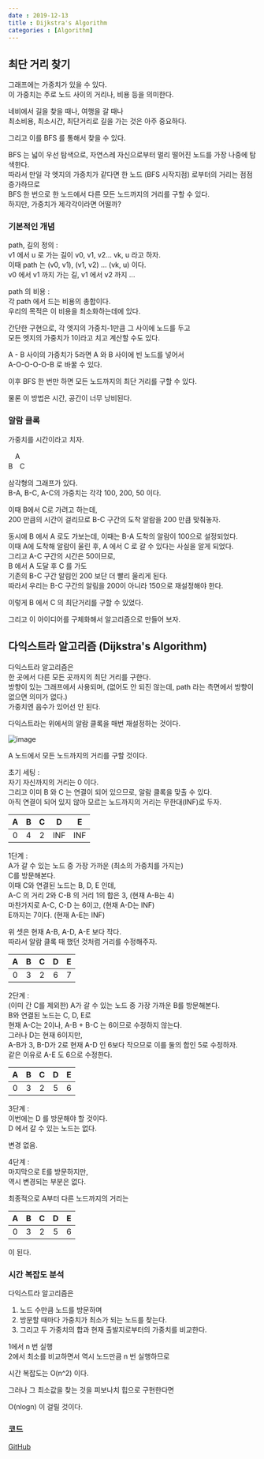 ```yaml
---
date : 2019-12-13
title : Dijkstra's Algorithm
categories : [Algorithm]
---
```


## 최단 거리 찾기

그래프에는 가중치가 있을 수 있다.  
이 가중치는 주로 노드 사이의 거리나, 비용 등을 의미한다.  

네비에서 길을 찾을 때나, 여행을 갈 때나  
최소비용, 최소시간, 최단거리로 길을 가는 것은 아주 중요하다.  

그리고 이를 BFS 를 통해서 찾을 수 있다.  

BFS 는 넓이 우선 탐색으로, 자연스레 자신으로부터 멀리 떨어진 노드를 가장 나중에 탐색한다.  
따라서 만일 각 엣지의 가중치가 같다면 한 노드 (BFS 시작지점) 로부터의 거리는 점점 증가하므로  
BFS 한 번으로 한 노드에서 다른 모든 노드까지의 거리를 구할 수 있다.  
하지만, 가중치가 제각각이라면 어떨까?


### 기본적인 개념  

path, 길의 정의 :  
v1 에서 u 로 가는 길이 v0, v1, v2... vk, u 라고 하자.  
이때 path 는 (v0, v1), (v1, v2) ... (vk, u) 이다.  
v0 에서 v1 까지 가는 길, v1 에서 v2 까지 ...  

path 의 비용 :  
각 path 에서 드는 비용의 총합이다.  
우리의 목적은 이 비용을 최소화하는데에 있다.  

간단한 구현으로, 각 엣지의 가중치-1만큼 그 사이에 노드를 두고  
모든 엣지의 가중치가 1이라고 치고 계산할 수도 있다.  

A - B 사이의 가중치가 5라면 A 와 B 사이에 빈 노드를 넣어서  
A-O-O-O-O-B 로 바꿀 수 있다.  

이후 BFS 한 번만 하면 모든 노드까지의 최단 거리를 구할 수 있다.  

물론 이 방법은 시간, 공간이 너무 낭비된다.  



### 알람 클록

가중치를 시간이라고 치자.  

　A  
B　C  

삼각형의 그래프가 있다.  
B-A, B-C, A-C의 가중치는 각각 100, 200, 50 이다.  

이때 B에서 C로 가려고 하는데,  
200 만큼의 시간이 걸리므로 B-C 구간의 도착 알람을 200 만큼 맞춰놓자.  

동시에 B 에서 A 로도 가보는데, 이때는 B-A 도착의 알람이 100으로 설정되었다.  
이때 A에 도착해 알람이 울린 후, A 에서 C 로 갈 수 있다는 사실을 알게 되었다.  
그리고 A-C 구간의 시간은 50이므로,  
B 에서 A 도달 후 C 를 가도  
기존의 B-C 구간 알림인 200 보단 더 빨리 울리게 된다.  
따라서 우리는 B-C 구간의 알림을 200이 아니라 150으로 재설정해야 한다.  

이렇게 B 에서 C 의 최단거리를 구할 수 있었다.  

그리고 이 아이디어를 구체화해서 알고리즘으로 만들어 보자.  


## 다익스트라 알고리즘 (Dijkstra's Algorithm)

다익스트라 알고리즘은  
한 곳에서 다른 모든 곳까지의 최단 거리를 구한다.  
방향이 있는 그래프에서 사용되며, (없어도 안 되진 않는데, path 라는 측면에서 방향이 없으면 의미가 없다.)  
가중치엔 음수가 있어선 안 된다.  

다익스트라는 위에서의 알람 클록을 매번 재설정하는 것이다.  

![image](https://user-images.githubusercontent.com/22045424/70800111-bf78ac00-1dee-11ea-896a-f95d33ff98a2.png)

A 노드에서 모든 노드까지의 거리를 구할 것이다.  

초기 세팅 :  
자기 자신까지의 거리는 0 이다.  
그리고 이미 B 와 C 는 연결이 되어 있으므로, 알람 클록을 맞출 수 있다.  
아직 연결이 되어 있지 않아 모르는 노드까지의 거리는 무한대(INF)로 두자.  

|A|B|C|D|E|
|:---:|:---:|:---:|:---:|:---:|
|0|4|2|INF|INF|


1단계 :  
A가 갈 수 있는 노드 중 가장 가까운 (최소의 가중치를 가지는)  
C를 방문해본다.  
이때 C와 연결된 노드는 B, D, E 인데,  
A-C 의 거리 2와 C-B 의 거리 1의 합은 3, (현재 A-B는 4)  
마찬가지로 A-C, C-D 는 6이고, (현재 A-D는 INF)  
E까지는 7이다. (현재 A-E는 INF)  

위 셋은 현재 A-B, A-D, A-E 보다 작다.  
따라서 알람 클록 때 했던 것처럼 거리를 수정해주자.  

|A|B|C|D|E|
|:---:|:---:|:---:|:---:|:---:|
|0|3|2|6|7|  


2단계 :  
(이미 간 C를 제외한) A가 갈 수 있는 노드 중 가장 가까운 B를 방문해본다.   
B와 연결된 노드는 C, D, E로  
현재 A-C는 2이나, A-B + B-C 는 6이므로 수정하지 않는다.  
그러나 D는 현재 6이지만,  
A-B가 3, B-D가 2로 현재 A-D 인 6보다 작으므로 이를 둘의 합인 5로 수정하자.  
같은 이유로 A-E 도 6으로 수정한다.  

|A|B|C|D|E|
|:---:|:---:|:---:|:---:|:---:|
|0|3|2|5|6|

3단계 :  
이번에는 D 를 방문해야 할 것이다.  
D 에서 갈 수 있는 노드는 없다.  

변경 없음.  

4단계 :  
마지막으로 E를 방문하지만,  
역시 변경되는 부분은 없다.  

최종적으로 A부터 다른 노드까지의 거리는  

|A|B|C|D|E|
|:---:|:---:|:---:|:---:|:---:|
|0|3|2|5|6|

이 된다.  

### 시간 복잡도 분석  

다익스트라 알고리즘은  

1. 노드 수만큼 노드를 방문하며  
2. 방문할 때마다 가중치가 최소가 되는 노드를 찾는다.  
3. 그리고 두 가중치의 합과 현재 출발지로부터의 가중치를 비교한다.  

1에서 n 번 실행  
2에서 최소를 비교하면서 역시 노드만큼 n 번 실행하므로  

시간 복잡도는 O(n^2) 이다.  


그러나 그 최소값을 찾는 것을 피보나치 힙으로 구현한다면  

O(nlogn) 이 걸릴 것이다.  

### 코드

[GitHub](https://github.com/jkjan/Algorithm/blob/master/Graph%20Algorithm/05.%20Dijkstra%20Algorithm/Dijkstra%20Algorithm.cpp)
